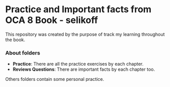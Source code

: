 # Practice and Important facts from OCA 8 Book - selikoff

This repository was created by the purpose of track my learning throughout the book. 

### About folders

  - **Practice**: There are all the practice exercises by each chapter.
  - **Reviews Questions**: There are important facts by each chapter too.

Others folders contain some personal practice.
